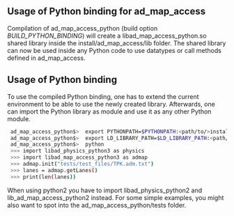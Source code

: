 ## Usage of Python binding for ad_map_access

Compilation of ad_map_access_python (build option *BUILD_PYTHON_BINDING*)
will create a libad_map_access_python.so shared library inside
the install/ad_map_access/lib folder.
The shared library can now be used inside any Python code to use
datatypes or call methods defined in ad_map_access.

## Usage of Python binding
To use the compiled Python binding, one has to extend the current environment
to be able to use the newly created library. Afterwards, one can import the
Python library as module and use it as any other Python module.
```bash
 ad_map_access_python$>  export PYTHONPATH=$PYTHONPATH:<path/to/>install/ad_map_access/lib:<path/to/>install/ad_physics/lib
 ad_map_access_python$>  export LD_LIBRARY_PATH=$LD_LIBRARY_PATH:<path/to/>install/ad_map_access/lib:<path/to/>install/ad_map_opendrive_reader/lib:<path/to/>install/ad_physics/lib
 ad_map_access_python$>  python
 >>> import libad_physics_python3 as physics
 >>> import libad_map_access_python3 as admap
 >>> admap.init("tests/test_files/TPK.adm.txt")
 >>> lanes = admap.getLanes()
 >>> print(len(lanes))
```

When using python2 you have to import libad_physics_python2 and lib_ad_map_access_python2 instead.
For some simple examples, you might also want to spot into the ad_map_access_python/tests folder.

